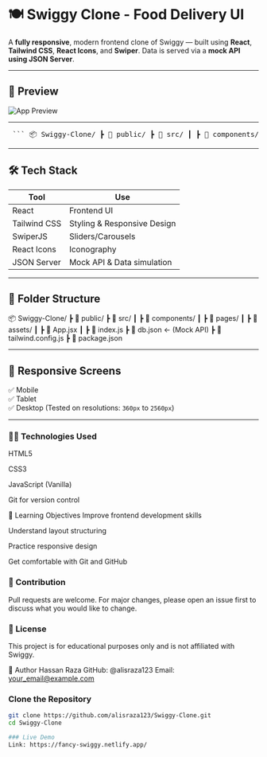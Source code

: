 # 🍽️ Swiggy Clone - Food Delivery UI

A **fully responsive**, modern frontend clone of Swiggy — built using **React**, **Tailwind CSS**, **React Icons**, and **Swiper**. Data is served via a **mock API using JSON Server**.

---

## 📸 Preview

![App Preview](./preview.png) 

---

<pre> ``` 📦 Swiggy-Clone/ ┣ 📁 public/ ┣ 📁 src/ ┃ ┣ 📁 components/ ┃ ┣ 📁 pages/ ┃ ┣ 📁 assets/ ┃ ┣ 📄 App.jsx ┃ ┗ 📄 index.js ┣ 📄 db.json ← Mock API ┣ 📄 tailwind.config.js ┗ 📄 package.json ``` </pre>
---

## 🛠️ Tech Stack

| Tool         | Use                                |
|--------------|-------------------------------------|
| React        | Frontend UI                         |
| Tailwind CSS | Styling & Responsive Design         |
| SwiperJS     | Sliders/Carousels                   |
| React Icons  | Iconography                         |
| JSON Server  | Mock API & Data simulation          |

---

## 📂 Folder Structure

📦 Swiggy-Clone/
┣ 📁 public/
┣ 📁 src/
┃ ┣ 📁 components/
┃ ┣ 📁 pages/
┃ ┣ 📁 assets/
┃ ┣ 📄 App.jsx
┃ ┣ 📄 index.js
┣ 📄 db.json ← (Mock API)
┣ 📄 tailwind.config.js
┣ 📄 package.json


---

## 📱 Responsive Screens

✅ Mobile  
✅ Tablet  
✅ Desktop (Tested on resolutions: `360px` to `2560px`)

---

### 👨‍💻 Technologies Used
HTML5

CSS3

JavaScript (Vanilla)

Git for version control

🧠 Learning Objectives
Improve frontend development skills

Understand layout structuring

Practice responsive design

Get comfortable with Git and GitHub

### 🙌 Contribution
Pull requests are welcome. For major changes, please open an issue first to discuss what you would like to change.

### 📄 License
This project is for educational purposes only and is not affiliated with Swiggy.

🧑 Author
Hassan Raza
GitHub: @alisraza123
Email: your_email@example.com

### Clone the Repository

```bash
git clone https://github.com/alisraza123/Swiggy-Clone.git
cd Swiggy-Clone

### Live Demo
Link: https://fancy-swiggy.netlify.app/
